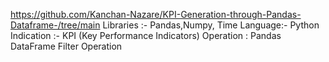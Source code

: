 https://github.com/Kanchan-Nazare/KPI-Generation-through-Pandas-Dataframe-/tree/main
Libraries :- Pandas,Numpy, Time
Language:- Python 
Indication :- KPI (Key Performance Indicators)
Operation : Pandas DataFrame Filter Operation
